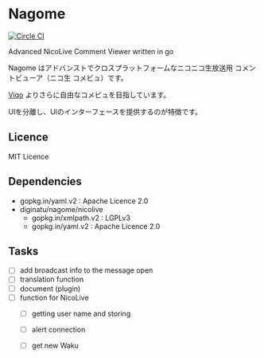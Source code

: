 Nagome
======

[![Circle CI](https://circleci.com/gh/diginatu/nagome.svg?style=svg)](https://circleci.com/gh/diginatu/nagome)

Advanced NicoLive Comment Viewer written in go

Nagome はアドバンストでクロスプラットフォームなニコニコ生放送用 コメントビューア（ニコ生 コメビュ）です。

[Viqo](https://github.com/diginatu/Viqo) よりさらに自由なコメビュを目指しています。

UIを分離し、UIのインターフェースを提供するのが特徴です。


Licence
-------

MIT Licence


Dependencies
------------

 + gopkg.in/yaml.v2 : Apache Licence 2.0
 + diginatu/nagome/nicolive
   - gopkg.in/xmlpath.v2 : LGPLv3
   - gopkg.in/yaml.v2 : Apache Licence 2.0


Tasks
-----

 - [ ] add broadcast info to the message open
 - [ ] translation function
 - [ ] document (plugin)
 - [ ] function for NicoLive
    - [ ] getting user name and storing
    - [ ] alert connection
    - [ ] get new Waku

